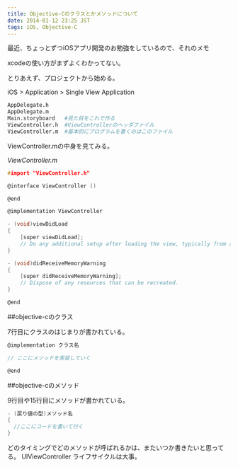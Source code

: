 ```yaml
---
title: Objective-Cのクラスとかメソッドについて
date: 2014-01-12 23:25 JST
tags: iOS, Objective-C
---
```


最近、ちょっとずつiOSアプリ開発のお勉強をしているので、それのメモ

xcodeの使い方がまずよくわかってない。

とりあえず、プロジェクトから始める。

iOS > Application > Single View Application

~~~sh
AppDelegate.h
AppDelegate.m     
Main.storyboard   #見た目をこれで作る
ViewController.h  #ViewControllerのヘッダファイル
ViewController.m  #基本的にプログラムを書くのはこのファイル
~~~

ViewController.mの中身を見てみる。

*ViewController.m*

~~~c
#import "ViewController.h"

@interface ViewController ()

@end

@implementation ViewController

- (void)viewDidLoad
{
    [super viewDidLoad];
	// Do any additional setup after loading the view, typically from a nib.
}

- (void)didReceiveMemoryWarning
{
    [super didReceiveMemoryWarning];
    // Dispose of any resources that can be recreated.
}

@end
~~~

##objective-cのクラス

7行目にクラスのはじまりが書かれている。

~~~c
@implementation クラス名

// ここにメソッドを実装していく

@end
~~~

##objective-cのメソッド

9行目や15行目にメソッドが書かれている。

~~~c
- (戻り値の型)メソッド名
{
  //ここにコードを書いて行く
}
~~~

どのタイミングでどのメソッドが呼ばれるかは、またいつか書きたいと思ってる。
UIViewController ライフサイクルは大事。




